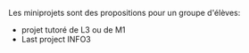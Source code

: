 
Les miniprojets sont des propositions pour un groupe d'élèves:
- projet tutoré de L3 ou de M1 
- Last project INFO3 


